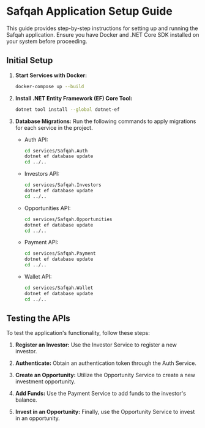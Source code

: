 
# Safqah Application Setup Guide

This guide provides step-by-step instructions for setting up and running the Safqah application. Ensure you have Docker and .NET Core SDK installed on your system before proceeding.

## Initial Setup

1. **Start Services with Docker:**
   ```bash
   docker-compose up --build
   ```

2. **Install .NET Entity Framework (EF) Core Tool:**
   ```bash
   dotnet tool install --global dotnet-ef
   ```

3. **Database Migrations:**
   Run the following commands to apply migrations for each service in the project.

   - Auth API:
     ```bash
     cd services/Safqah.Auth
     dotnet ef database update
     cd ../..
     ```

   - Investors API:
     ```bash
     cd services/Safqah.Investors
     dotnet ef database update
     cd ../..
     ```

   - Opportunities API:
     ```bash
     cd services/Safqah.Opportunities
     dotnet ef database update
     cd ../..
     ```

   - Payment API:
     ```bash
     cd services/Safqah.Payment
     dotnet ef database update
     cd ../..
     ```

   - Wallet API:
     ```bash
     cd services/Safqah.Wallet
     dotnet ef database update
     cd ../..
     ```

## Testing the APIs

To test the application's functionality, follow these steps:

1. **Register an Investor:**
   Use the Investor Service to register a new investor.

2. **Authenticate:**
   Obtain an authentication token through the Auth Service.

3. **Create an Opportunity:**
   Utilize the Opportunity Service to create a new investment opportunity.

4. **Add Funds:**
   Use the Payment Service to add funds to the investor's balance.

5. **Invest in an Opportunity:**
   Finally, use the Opportunity Service to invest in an opportunity.
